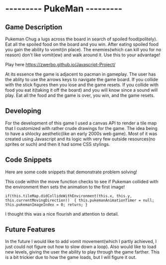 --------- **PukeMan** ---------
===============================

**Game Description**  
--------------------- 
Pukeman Chug a lugs across the board in search of spoiled food(politely). Eat all the spoiled food on the board and you win. After eating spoiled food you gain the ability to vomit(in place). The enemies(which can kill you for no reason) don't like vomit(ew) and walk around it. Use this to your advantage!

Play here https://zwerbo.github.io/Javascript-Project/

At its essence the game is adjacent to pacman in gameplay. The user has the ablity to use the arrows keys to navigate the game board. If you collide with the stick figures then you lose and the game resets. If you collide with food you eat it(taking it off the board) and you will know since a sound will play. Eat all the food and the game is over, you win, and the game resets. 

**Developing**  
--------------
For the development of this game I used a canvas API to render a tile map that I customized with rather crude drawings for the game. The idea being to have a shlocky aesthetic(like an early 2000s web game). Most of it was created using Javascript and its logic with very few outside resources(no sprites or such) and then it had some CSS stylings.  




**Code Snippets**  
-----------------
Here are some code snippets that demonstrate problem solving!


This code within the move function checks to see if Pukeman collided with the environment then sets the animation to the first image!    
  
``
    if(this.tileMap.didCollideWithEnvironment(this.x, this.y, this.currentMovingDirection)) 
        {
            this.pukemanAnimationTimer = null;
            this.pukemanImageIndex = 0;
            return;
        }
``  



I thought this was a nice flourish and attention to detail. 


**Future Features**
-------------------
In the future I would like to add vomit movement(which I partly achieved, I just could not figure out how to slow down a loop). 
Also would like to load new levels, giving the user the ability to play through the game farther. This is a bit trickier due to how the game loads, but I will figure it out. 
